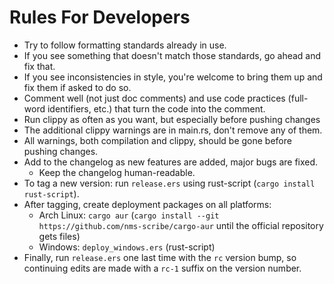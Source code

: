 # Rules For Developers

* Try to follow formatting standards already in use. 
* If you see something that doesn't match those standards, go ahead and fix that.
* If you see inconsistencies in style, you're welcome to bring them up and fix them if asked to do so.
* Comment well (not just doc comments) and use code practices (full-word identifiers, etc.) that turn the code into the comment.
* Run clippy as often as you want, but especially before pushing changes
* The additional clippy warnings are in main.rs, don't remove any of them.
* All warnings, both compilation and clippy, should be gone before pushing changes.
* Add to the changelog as new features are added, major bugs are fixed.
  * Keep the changelog human-readable.
* To tag a new version: run `release.ers` using rust-script (`cargo install rust-script`).
* After tagging, create deployment packages on all platforms:
  * Arch Linux: `cargo aur` (`cargo install --git https://github.com/nms-scribe/cargo-aur` until the official repository gets files)
  * Windows: `deploy_windows.ers` (rust-script)
* Finally, run `release.ers` one last time with the `rc` version bump, so continuing edits are made with a `rc-1` suffix on the version number.

